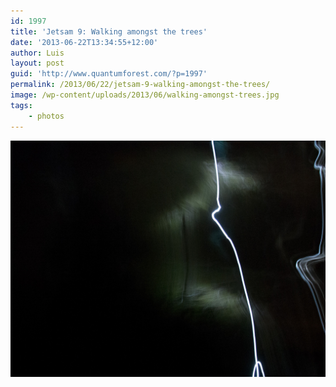 ```yaml
---
id: 1997
title: 'Jetsam 9: Walking amongst the trees'
date: '2013-06-22T13:34:55+12:00'
author: Luis
layout: post
guid: 'http://www.quantumforest.com/?p=1997'
permalink: /2013/06/22/jetsam-9-walking-amongst-the-trees/
image: /wp-content/uploads/2013/06/walking-amongst-trees.jpg
tags:
    - photos
---
```


![Walking amongst the trees in a dark autumn night.](/assets/images/walking-amongst-trees.jpg)